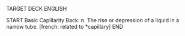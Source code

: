 TARGET DECK
ENGLISH

START
Basic
Capillarity
Back: n. The rise or depression of a liquid in a narrow tube. [french: related to *capillary]
END

